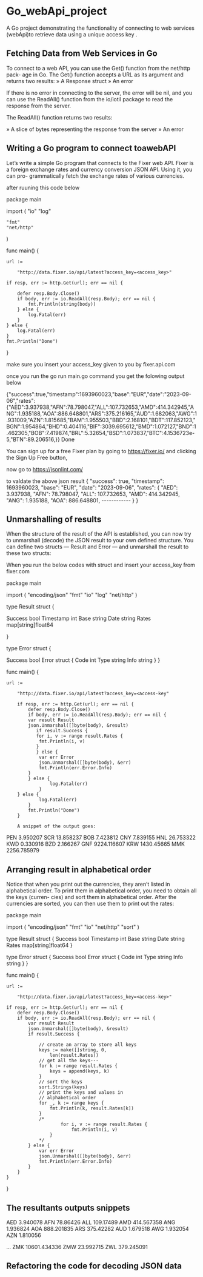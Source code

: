 # Go_webApi_project
A Go project demonstrating the functionality of connecting to web services (webApi)to retrieve data  using a unique access key .
## Fetching Data from Web Services in Go

To connect to a web API, you can use the Get() function from the net/http pack- age in Go. The Get() function accepts a URL as its argument and returns two results:
» A Response struct 
» An error

If there is no error in connecting to the server, the error will be nil, and you can use the ReadAll() function from the io/iotil package to read the response from the server. 

The ReadAll() function returns two results:

» A slice of bytes representing the response from the server
 » An error


## Writing a Go program to connect toawebAPI

Let’s write a simple Go program that connects to the Fixer web API. Fixer is a foreign exchange rates and currency conversion JSON API. Using it, you can pro- grammatically fetch the exchange rates of various currencies. 

after ruuning this code below

package main

import (
	"io"
	"log"

	"fmt"
	"net/http"
)

func main() {

	url :=

		"http://data.fixer.io/api/latest?access_key=<access_key>"

	if resp, err := http.Get(url); err == nil {

		defer resp.Body.Close()
		if body, err := io.ReadAll(resp.Body); err == nil {
			fmt.Println(string(body))
		} else {
			log.Fatal(err)
		}
	} else {
		log.Fatal(err)
	}
	fmt.Println("Done")
}

make sure you insert your access_key given to you by fixer.api.com

once you run the go run main.go command you get the folowing output below

{"success":true,"timestamp":1693960023,"base":"EUR","date":"2023-09-06","rates":{"AED":3.937938,"AFN":78.798047,"ALL":107.732653,"AMD":414.342945,"ANG":1.935188,"AOA":886.648801,"ARS":375.216165,"AUD":1.682063,"AWG":1.931009,"AZN":1.815685,"BAM":1.955503,"BBD":2.168101,"BDT":117.852123,"BGN":1.954864,"BHD":0.404116,"BIF":3039.695612,"BMD":1.072127,"BND":1.462305,"BOB":7.419874,"BRL":5.32654,"BSD":1.073837,"BTC":4.1536723e-5,"BTN":89.206516,}}
Done

You can sign up for a free Fixer plan by going to https://fixer.io/ and clicking the Sign Up Free button,

now go to https://jsonlint.com/

to valdate the above json result 
{
	"success": true,
	"timestamp": 1693960023,
	"base": "EUR",
	"date": "2023-09-06",
	"rates": {
		"AED": 3.937938,
		"AFN": 78.798047,
		"ALL": 107.732653,
		"AMD": 414.342945,
		"ANG": 1.935188,
		"AOA": 886.648801,
        ------------
	}
}

## Unmarshalling of results

When the structure of the result of the API is established, you can now try to unmarshall (decode) the JSON result to your own defined structure. You can define two structs — Result and Error — and unmarshall the result to these two structs:

When you run the below codes with struct and insert your access_key from fixer.com

package main

import (
 "encoding/json"
"fmt" 
"io" 
"log" 
"net/http"
)



type Result struct {

Success bool
Timestamp int
Base string
Date string
Rates map[string]float64




}


type Error struct {
	
Success bool
Error struct { 
Code int
Type string
Info string }
}

func main() {

	url :=

		"http://data.fixer.io/api/latest?access_key=<access-key"

		if resp, err := http.Get(url); err == nil {
			defer resp.Body.Close()
			if body, err := io.ReadAll(resp.Body); err == nil {
			var result Result 
			json.Unmarshal([]byte(body), &result) 
			   if result.Success {
			   for i, v := range result.Rates { 
				fmt.Println(i, v)
			   }
			   } else {
				var err Error
				json.Unmarshal([]byte(body), &err)
				fmt.Println(err.Error.Info) 
			}
		    } else { 
					log.Fatal(err)
				}
		} else {
				log.Fatal(err) 
			}
			fmt.Println("Done") 
		}
				
		A snippet of the output goes:	

PEN 3.950207
SCR 13.858237
BOB 7.423812
CNY 7.839155
HNL 26.753322
KWD 0.330916
BZD 2.166267
GNF 9224.116607
KRW 1430.45665
MMK 2256.785979



## Arranging result in alphabetical order

Notice that when you print out the currencies, they aren’t listed in alphabetical order. To print them in alphabetical order, you need to obtain all the keys (curren- cies) and sort them in alphabetical order. After the currencies are sorted, you can then use them to print out the rates:

package main

import (
	"encoding/json"
	"fmt"
	"io"
	"net/http"
	"sort"
)

type Result struct {
	Success   bool
	Timestamp int
	Base      string
	Date      string
	Rates     map[string]float64
}

type Error struct {
	Success bool
	Error   struct {
		Code int
		Type string
		Info string
	}
}

func main() {

	url :=

		"http://data.fixer.io/api/latest?access_key=<access-key>"

	if resp, err := http.Get(url); err == nil {
		defer resp.Body.Close()
		if body, err := io.ReadAll(resp.Body); err == nil {
			var result Result
			json.Unmarshal([]byte(body), &result)
			if result.Success {

				// create an array to store all keys
				keys := make([]string, 0,
					len(result.Rates))
				// get all the keys---
				for k := range result.Rates {
					keys = append(keys, k)
				}
				// sort the keys
				sort.Strings(keys)
				// print the keys and values in
				// alphabetical order
				for _, k := range keys {
					fmt.Println(k, result.Rates[k])
				}
				/*
						for i, v := range result.Rates {
							fmt.Println(i, v)
					}
				*/
			} else {
				var err Error
				json.Unmarshal([]byte(body), &err)
				fmt.Println(err.Error.Info)
			}
		}
	}
}



## The resultants outputs snippets

AED 3.940078
AFN 78.86426
ALL 109.17489
AMD 414.567358
ANG 1.936824
AOA 888.201835
ARS 375.42282
AUD 1.679518
AWG 1.932054
AZN 1.810056

...
ZMK 10601.434336
ZMW 23.992715
ZWL 379.245091



## Refactoring the code for decoding JSON data







